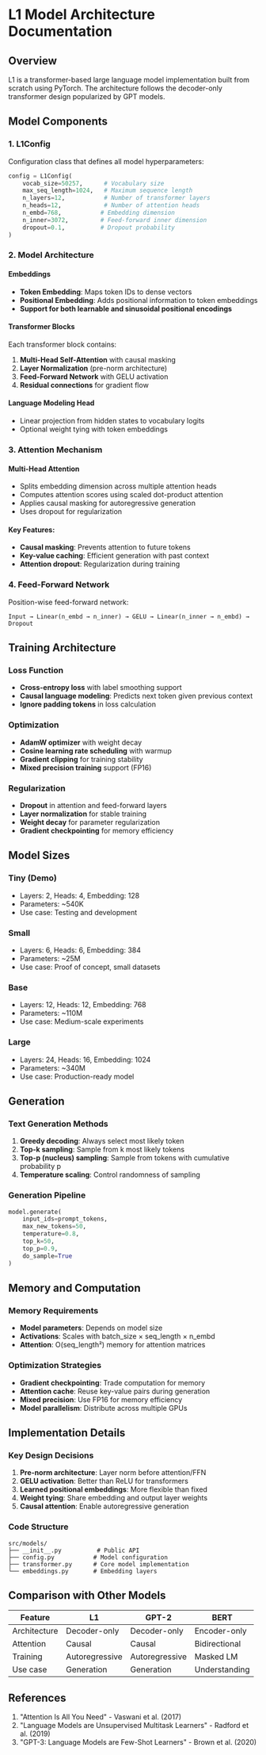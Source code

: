 # L1 Model Architecture Documentation

## Overview

L1 is a transformer-based large language model implementation built from scratch using PyTorch. The architecture follows the decoder-only transformer design popularized by GPT models.

## Model Components

### 1. L1Config

Configuration class that defines all model hyperparameters:

```python
config = L1Config(
    vocab_size=50257,      # Vocabulary size
    max_seq_length=1024,   # Maximum sequence length
    n_layers=12,           # Number of transformer layers
    n_heads=12,            # Number of attention heads
    n_embd=768,           # Embedding dimension
    n_inner=3072,         # Feed-forward inner dimension
    dropout=0.1,          # Dropout probability
)
```

### 2. Model Architecture

#### Embeddings
- **Token Embedding**: Maps token IDs to dense vectors
- **Positional Embedding**: Adds positional information to token embeddings
- **Support for both learnable and sinusoidal positional encodings**

#### Transformer Blocks
Each transformer block contains:
1. **Multi-Head Self-Attention** with causal masking
2. **Layer Normalization** (pre-norm architecture)
3. **Feed-Forward Network** with GELU activation
4. **Residual connections** for gradient flow

#### Language Modeling Head
- Linear projection from hidden states to vocabulary logits
- Optional weight tying with token embeddings

### 3. Attention Mechanism

#### Multi-Head Attention
- Splits embedding dimension across multiple attention heads
- Computes attention scores using scaled dot-product attention
- Applies causal masking for autoregressive generation
- Uses dropout for regularization

#### Key Features:
- **Causal masking**: Prevents attention to future tokens
- **Key-value caching**: Efficient generation with past context
- **Attention dropout**: Regularization during training

### 4. Feed-Forward Network

Position-wise feed-forward network:
```
Input → Linear(n_embd → n_inner) → GELU → Linear(n_inner → n_embd) → Dropout
```

## Training Architecture

### Loss Function
- **Cross-entropy loss** with label smoothing support
- **Causal language modeling**: Predicts next token given previous context
- **Ignore padding tokens** in loss calculation

### Optimization
- **AdamW optimizer** with weight decay
- **Cosine learning rate scheduling** with warmup
- **Gradient clipping** for training stability
- **Mixed precision training** support (FP16)

### Regularization
- **Dropout** in attention and feed-forward layers
- **Layer normalization** for stable training
- **Weight decay** for parameter regularization
- **Gradient checkpointing** for memory efficiency

## Model Sizes

### Tiny (Demo)
- Layers: 2, Heads: 4, Embedding: 128
- Parameters: ~540K
- Use case: Testing and development

### Small
- Layers: 6, Heads: 6, Embedding: 384  
- Parameters: ~25M
- Use case: Proof of concept, small datasets

### Base
- Layers: 12, Heads: 12, Embedding: 768
- Parameters: ~110M
- Use case: Medium-scale experiments

### Large
- Layers: 24, Heads: 16, Embedding: 1024
- Parameters: ~340M
- Use case: Production-ready model

## Generation

### Text Generation Methods
1. **Greedy decoding**: Always select most likely token
2. **Top-k sampling**: Sample from k most likely tokens
3. **Top-p (nucleus) sampling**: Sample from tokens with cumulative probability p
4. **Temperature scaling**: Control randomness of sampling

### Generation Pipeline
```python
model.generate(
    input_ids=prompt_tokens,
    max_new_tokens=50,
    temperature=0.8,
    top_k=50,
    top_p=0.9,
    do_sample=True
)
```

## Memory and Computation

### Memory Requirements
- **Model parameters**: Depends on model size
- **Activations**: Scales with batch_size × seq_length × n_embd
- **Attention**: O(seq_length²) memory for attention matrices

### Optimization Strategies
- **Gradient checkpointing**: Trade computation for memory
- **Attention cache**: Reuse key-value pairs during generation
- **Mixed precision**: Use FP16 for memory efficiency
- **Model parallelism**: Distribute across multiple GPUs

## Implementation Details

### Key Design Decisions
1. **Pre-norm architecture**: Layer norm before attention/FFN
2. **GELU activation**: Better than ReLU for transformers
3. **Learned positional embeddings**: More flexible than fixed
4. **Weight tying**: Share embedding and output layer weights
5. **Causal attention**: Enable autoregressive generation

### Code Structure
```
src/models/
├── __init__.py          # Public API
├── config.py           # Model configuration
├── transformer.py      # Core model implementation
└── embeddings.py       # Embedding layers
```

## Comparison with Other Models

| Feature | L1 | GPT-2 | BERT |
|---------|----|----|------|
| Architecture | Decoder-only | Decoder-only | Encoder-only |
| Attention | Causal | Causal | Bidirectional |
| Training | Autoregressive | Autoregressive | Masked LM |
| Use case | Generation | Generation | Understanding |

## References

1. "Attention Is All You Need" - Vaswani et al. (2017)
2. "Language Models are Unsupervised Multitask Learners" - Radford et al. (2019)
3. "GPT-3: Language Models are Few-Shot Learners" - Brown et al. (2020)
